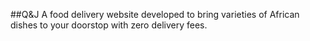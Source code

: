 ##Q&J
A food delivery website developed to bring varieties of African dishes to your doorstop with zero delivery fees.

